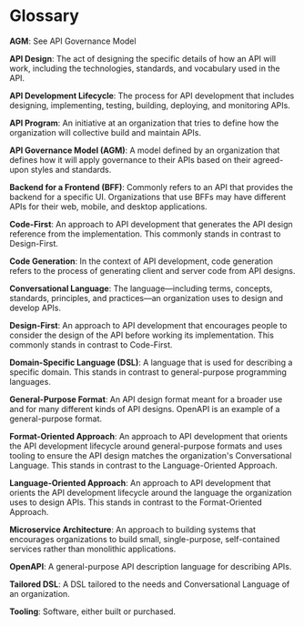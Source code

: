 # Glossary

**AGM**: See API Governance Model

**API Design**: The act of designing the specific details of how an API will work, including the technologies, standards, and vocabulary used in the API.

**API Development Lifecycle**: The process for API development that includes designing, implementing, testing, building, deploying, and monitoring APIs.

**API Program**: An initiative at an organization that tries to define how the organization will collective build and maintain APIs.

**API Governance Model (AGM)**: A model defined by an organization that defines how it will apply governance to their APIs based on their agreed-upon styles and standards.

**Backend for a Frontend (BFF)**: Commonly refers to an API that provides the backend for a specific UI. Organizations that use BFFs may have different APIs for their web, mobile, and desktop applications.

**Code-First**: An approach to API development that generates the API design reference from the implementation. This commonly stands in contrast to Design-First.

**Code Generation**: In the context of API development, code generation refers to the process of generating client and server code from API designs.

**Conversational Language**: The language—including terms, concepts, standards, principles, and practices—an organization uses to design and develop APIs.

**Design-First**: An approach to API development that encourages people to consider the design of the API before working its implementation. This commonly stands in contrast to Code-First.

**Domain-Specific Language (DSL)**: A language that is used for describing a specific domain. This stands in contrast to general-purpose programming languages.

**General-Purpose Format**: An API design format meant for a broader use and for many different kinds of API designs. OpenAPI is an example of a general-purpose format.

**Format-Oriented Approach**: An approach to API development that orients the API development lifecycle around general-purpose formats and uses tooling to ensure the API design matches the organization's Conversational Language. This stands in contrast to the Language-Oriented Approach.

**Language-Oriented Approach**: An approach to API development that orients the API development lifecycle around the language the organization uses to design APIs. This stands in contrast to the Format-Oriented Approach.

**Microservice Architecture**: An approach to building systems that encourages organizations to build small, single-purpose, self-contained services rather than monolithic applications.

**OpenAPI**: A general-purpose API description language for describing APIs.

**Tailored DSL**: A DSL tailored to the needs and Conversational Language of an organization.

**Tooling**: Software, either built or purchased.

